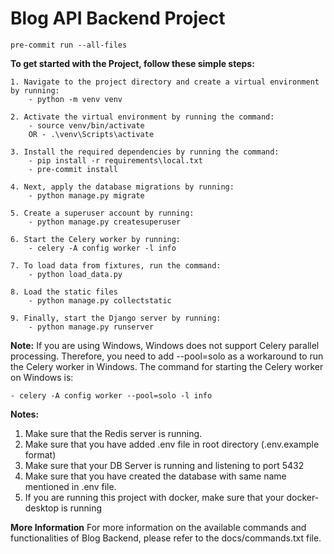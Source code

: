 # Blog API Backend Project

    pre-commit run --all-files

**To get started with the Project, follow these simple steps:**

    1. Navigate to the project directory and create a virtual environment by running:
        - python -m venv venv

    2. Activate the virtual environment by running the command:
        - source venv/bin/activate
        OR - .\venv\Scripts\activate

    3. Install the required dependencies by running the command:
        - pip install -r requirements\local.txt
        - pre-commit install

    4. Next, apply the database migrations by running:
        - python manage.py migrate

    5. Create a superuser account by running:
        - python manage.py createsuperuser

    6. Start the Celery worker by running:
        - celery -A config worker -l info

    7. To load data from fixtures, run the command:
        - python load_data.py

    8. Load the static files
        - python manage.py collectstatic

    9. Finally, start the Django server by running:
        - python manage.py runserver


**Note:** If you are using Windows, Windows does not support Celery parallel processing. Therefore, you need to add --pool=solo as a workaround to run the Celery worker in Windows. The command for starting the Celery worker on Windows is:

    - celery -A config worker --pool=solo -l info

**Notes:**
1. Make sure that the Redis server is running.
2. Make sure that you have added .env file in root directory (.env.example format)
3. Make sure that your DB Server is running and listening to port 5432
4. Make sure that you have created the database with same name mentioned in .env file.
5. If you are running this project with docker, make sure that your docker-desktop is running

**More Information**
For more information on the available commands and functionalities of Blog Backend, please refer to the docs/commands.txt file.
